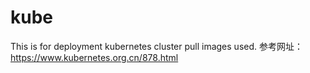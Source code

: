 # kube
This is for deployment kubernetes cluster pull images used.
参考网址：https://www.kubernetes.org.cn/878.html
